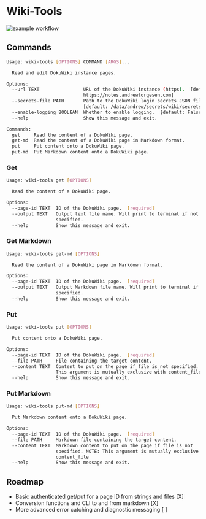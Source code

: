 # Wiki-Tools

![example workflow](https://github.com/goromal/wiki-tools/actions/workflows/test.yml/badge.svg)

## Commands

```bash
Usage: wiki-tools [OPTIONS] COMMAND [ARGS]...

  Read and edit DokuWiki instance pages.

Options:
  --url TEXT                URL of the DokuWiki instance (https).  [default:
                            https://notes.andrewtorgesen.com]
  --secrets-file PATH       Path to the DokuWiki login secrets JSON file.
                            [default: /data/andrew/secrets/wiki/secrets.json]
  --enable-logging BOOLEAN  Whether to enable logging.  [default: False]
  --help                    Show this message and exit.

Commands:
  get     Read the content of a DokuWiki page.
  get-md  Read the content of a DokuWiki page in Markdown format.
  put     Put content onto a DokuWiki page.
  put-md  Put Markdown content onto a DokuWiki page.
```

### Get

```bash
Usage: wiki-tools get [OPTIONS]

  Read the content of a DokuWiki page.

Options:
  --page-id TEXT  ID of the DokuWiki page.  [required]
  --output TEXT   Output text file name. Will print to terminal if not
                  specified.
  --help          Show this message and exit.
```

### Get Markdown

```bash
Usage: wiki-tools get-md [OPTIONS]

  Read the content of a DokuWiki page in Markdown format.

Options:
  --page-id TEXT  ID of the DokuWiki page.  [required]
  --output TEXT   Output Markdown file name. Will print to terminal if not
                  specified.
  --help          Show this message and exit.
```

### Put

```bash
Usage: wiki-tools put [OPTIONS]

  Put content onto a DokuWiki page.

Options:
  --page-id TEXT  ID of the DokuWiki page.  [required]
  --file PATH     File containing the target content.
  --content TEXT  Content to put on the page if file is not specified. NOTE:
                  This argument is mutually exclusive with content_file
  --help          Show this message and exit.
```

### Put Markdown

```bash
Usage: wiki-tools put-md [OPTIONS]

  Put Markdown content onto a DokuWiki page.

Options:
  --page-id TEXT  ID of the DokuWiki page.  [required]
  --file PATH     Markdown file containing the target content.
  --content TEXT  Markdown content to put on the page if file is not
                  specified. NOTE: This argument is mutually exclusive with
                  content_file
  --help          Show this message and exit.
```

## Roadmap

- Basic authenticated get/put for a page ID from strings and files [X]
- Conversion functions and CLI to and from markdown [X]
- More advanced error catching and diagnostic messaging [ ]
